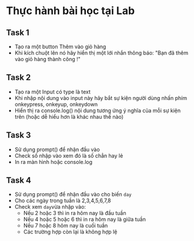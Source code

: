 # Thực hành bài học tại Lab


## Task 1

- Tạo ra một button Thêm vào giỏ hàng
- Khi kích chuột lên nó hãy hiển thị một lới nhắn thông báo: "Bạn đã thêm vào giỏ hàng thành công !"


## Task 2

- Tạo ra một Input có type là text
- Khi nhập nội dung vào input này hãy bắt sự kiện người dùng nhấn phím onkeypress, onkeyup, onkeydown
- Hiển thị ra console.log() nội dung tương ứng ý nghĩa của mỗi sự kiện trên
(hoặc dễ hiểu hơn là khác nhau thế nào)

## Task 3

- Sử dụng prompt() để nhận đầu vào
- Check số nhập vào xem đó là số chẳn hay lẻ
- In ra màn hình hoặc console.log

## Task 4

- Sử dụng prompt() để nhận đầu vào cho biến `day`
- Cho các ngày trong tuần là 2,3,4,5,6,7,8  
- Check xem `day`vừa nhập vào:
  - Nếu 2 hoặc 3 thì in ra hôm nay là đầu tuần
  - Nếu 4 hoặc 5 hoặc 6 thì in ra hôm nay là giữa tuần
  - Nếu 7 hoặc 8 hôm nay là cuối tuần
  - Các trường hợp còn lại là không hợp lệ




